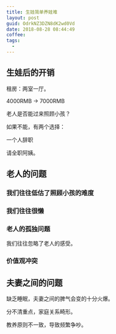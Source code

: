 ```yaml
---
title: 生娃简单养娃难
layout: post
guid: OdrkNZ3DZN8dK2wd0Vd
date: 2018-08-28 08:44:49
coffee:
tags:
  -
---
```






## 生娃后的开销

租房：两室一厅。

4000RMB -> 7000RMB


老人是否能过来照顾小孩？

如果不能，有两个选择：

一个人辞职

请全职阿姨。


## 老人的问题

### 我们往往低估了照顾小孩的难度


### 我们往往很懒



### 老人的孤独问题

我们往往忽略了老人的感受。


### 价值观冲突





## 夫妻之间的问题


缺乏睡眠，夫妻之间的脾气会变的十分火爆。


分不清重点，家庭关系畸形。


教养原则不一致，导致频繁争吵。







